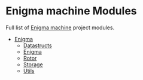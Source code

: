 <!-- @format -->

# Enigma machine Modules

Full list of [Enigma machine](README.md#enigma-machine-index) project modules.

-   [Enigma](Enigma\index.md#enigma)
    -   [Datastructs](Enigma\datastructs.md#datastructs)
    -   [Enigma](Enigma\enigma.md#enigma)
    -   [Rotor](Enigma\rotor.md#rotor)
    -   [Storage](Enigma\storage.md#storage)
    -   [Utils](Enigma\utils.md#utils)
